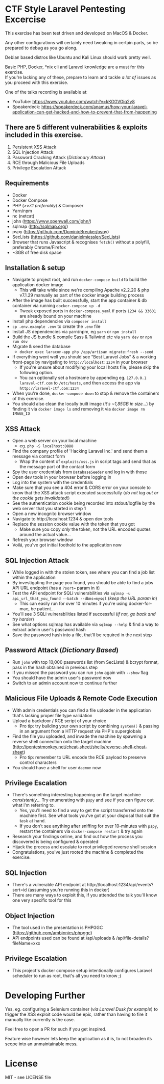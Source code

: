 # CTF Style Laravel Pentesting Excercise

This exercise has been test driven and developed on MacOS & Docker.  
  
Any other configurations will certainly need tweaking in certain parts, so be prepared to debug as you go along.  
  
Debian based distros like Ubuntu and Kali Linux should work pretty well.    

Basic PHP, Docker, *nix cli and Laravel knowledge are a must for this exercise.    
If you're lacking any of these, prepare to learn and tackle _a lot of_ issues as you proceed with this exercise.

One of the talks recording is available at:

- YouTube: https://www.youtube.com/watch?v=kKGGVGiq2y8
- Speakerdeck: https://speakerdeck.com/anamus/how-your-laravel-application-can-get-hacked-and-how-to-prevent-that-from-happening  

## There are 5 different vulnerabilities & exploits included in this exercise.

1. Persistent XSS Attack
2. SQL Injection Attack
3. Password Cracking Attack (_Dictionary Attack_)
4. RCE through Malicious File Uploads
5. Privilege Escalation Attack

## Requirements
* Docker
* Docker Compose
* PHP (_>v7.1 preferably_) & Composer
* Yarn/npm
* nc (netcat)
* john (https://www.openwall.com/john/)
* sqlmap (http://sqlmap.org/)
* pspy (https://github.com/DominicBreuker/pspy)
* SecLists (https://github.com/danielmiessler/SecLists)
* Browser that runs Javascript & recognises `fetch()` without a polyfill, preferably Chrome/Firefox
* ~3GB of free disk space

## Installation & setup
* Navigate to project root, and run `docker-compose build` to build the application docker image
    * This will take while since we're compiling Apache v2.2.20 & php v7.1.29 manually as part of the docker image building process
* After the image has built successfully, start the app container & db container via running `docker-compose up -d`
    * Tweak exposed ports in `docker-compose.yaml` if ports `1234 && 33601` are already bound on your machine
* Install php dependencies via `composer install`
* `cp .env.example .env` to create the `.env` file
* Install JS dependencies via yarn/npm, eg `yarn` or `npm install`
* Build the JS bundle & compile Sass & Tailwind etc via `yarn dev` or `npm run dev`
* Migrate & seed the database
    * `docker exec laracon-app php /app/artisan migrate:fresh --seed `
* If everything went well you should see "Best Laravel Jobs" & a working front-page by navigating to `http://localhost:1234` in your browser
    * If you're unsure about modifying your local hosts file, please skip the following option.
    * You can optionally set a hostname by appending eg. `127.0.0.1 laravel-ctf.com` to `/etc/hosts`, and then access the app via `http://laravel-ctf.com:1234`
* When you're done, `docker-compose down` to stop & remove the containers of this exercise.
* You should also clean the locally built image (_it's ~1,85GB in size..._) by finding it via `docker image ls` and removing it via `docker image rm IMAGE_ID`

## XSS Attack
* Open a web server on your local machine
    * eg. `php -S localhost:8888`
* Find the company profile of 'Hacking Laravel Inc.' and send them a message via contact form
    * Wrap the content of `exploits/xss.js` in script tags and send that as the message part of the contact form
* Spy the user credentials from `DatabaseSeeder` and log in with those
* Open dev tools in your browser before logging in
* Log into the system with the credentials
* Make sure that you see a 404 error & CORS error on your console to know that the XSS attack script executed successfully (*do not log out or the cookie gets invalidated!*)
* See the authentication cookie being recorded into stdout/logfile by the web server that you started in step 1
* Open a new incognito browser window
* Navigate to http://localhost:1234 & open dev tools
* Replace the session cookie value with the token that you got
    * Make sure you copy *only* the token, not the URL encoded quotes around the actual value...
* Refresh your browser window
* Voilá, you've got initial foothold to the application now

## SQL Injection Attack
* While logged in with the stolen token, see where you can find a job list within the application
* By investigating the page you found, you should be able to find a jobs API URL endpoint (has a `?sort=` param in it)
* Test the API endpoint for SQLi vulnerabilities via `sqlmap -u api_url_that_you_found --batch --dbms=mysql` (_keep the URL param in_)
    * This can easily run for over 10 minutes if you're using docker-for-mac, be patient...
* You'll see 3 SQLi vulnerabilities listed if successful (_if not, go back and try harder_)
* See what options sqlmap has available via `sqlmap --help` & find a way to extract admin user's password hash
* Save the password hash into a file, that'll be required in the next step

## Password Attack (_Dictionary Based_)
* Run `john` with top 10,000 passwords list (from SecLists) & bcrypt format, pass in the hash obtained in previous step
* If you missed the password you can run `john` again with `--show` flag
* You should have the admin user's password now
* Switch to an admin account now to continue further

## Malicious File Uploads & Remote Code Execution
* With admin credentials you can find a file uploader in the application that's lacking proper file type validation
* Upload a backdoor / RCE script of your choice
    * Pro tip: try building your own script by combining `system()` & passing in an argument from a HTTP request via PHP's superglobals
* Find the file you uploaded, and invade the machine by spawning a reverse shell connection onto the target machine (http://pentestmonkey.net/cheat-sheet/shells/reverse-shell-cheat-sheet)
    * Pro tip: remember to URL encode the RCE payload to preserve control characters
* You should have a shell for user `daemon` now

## Privilege Escalation
* There's something interesting happening on the target machine *consistently*... Try enumerating with `pspy` and see if you can figure out what I'm referring to.
    * Yes, you'll need to find a way to get the script transferred onto the machine first. See what tools you've got at your disposal that suit the task at hand.
    * If you don't see anything after sniffing for over 10-minutes with `pspy`, restart the containers via `docker-compose restart` & try again
* Research your findings online, and find out how the process you discovered is being configured & operated
* Hijack the process and escalate to root privileged reverse shell session
* Congratulations, you've just rooted the machine & completed the exercise.

## SQL Injection
* There's a vulnerable API endpoint at http://localhost:1234/api/events?sort=id (assuming you're running this in docker)
* There are many ways to exploit this, if you attended the talk you'll know one very specific tool for this

## Object Injection 
* The tool used in the presentation is PHPGGC (https://github.com/ambionics/phpggc)
* API endpoints used can be found at /api/uploads & /api/file-details?fileName=xxx

## Privilege Escalation
* This project's docker compose setup intentionally configures Laravel scheduler to run as root, that's all you need to know ;)

# Developing Further
Yes, eg. configuring a Selenium container (_via Laravel Dusk for example_) to trigger the XSS exploit code would be epic, rather than having to fire it manually like currently is the case.  

Feel free to open a PR for such if you get inspired.  
    
Feature wise however lets keep the application as it is, to not broaden its scope into an unmaintainable mess.

# License
MIT - see LICENSE file
